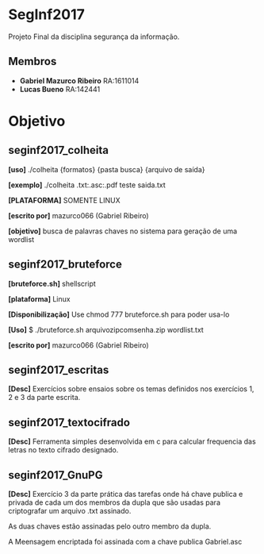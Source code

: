 # SegInf2017

Projeto Final da disciplina segurança da informação.

## Membros

* **Gabriel Mazurco Ribeiro**	RA:1611014
* **Lucas Bueno** RA:142441

# Objetivo

## seginf2017_colheita

 **[uso]** ./colheita {formatos} {pasta busca} {arquivo de saída}
 
 **[exemplo]** ./colheita .txt:.asc:.pdf teste saida.txt
 
 **[PLATAFORMA]** SOMENTE LINUX
 
 **[escrito por]** mazurco066 (Gabriel Ribeiro)
 
 **[objetivo]** busca de palavras chaves no sistema para geração de uma wordlist
 
## seginf2017_bruteforce

 **[bruteforce.sh]** shellscript

 **[plataforma]** Linux
 
 **[Disponibilização]** Use chmod 777 bruteforce.sh para poder usa-lo
 
 **[Uso]** $ ./bruteforce.sh arquivozipcomsenha.zip wordlist.txt
 
 **[escrito por]** mazurco066 (Gabriel Ribeiro)
 
## seginf2017_escritas

 **[Desc]** Exercícios sobre ensaios sobre os temas definidos nos exercícios 1, 2 e 3 da parte
escrita. 

## seginf2017_textocifrado

 **[Desc]** Ferramenta simples desenvolvida em c para calcular frequencia das letras no texto
cifrado designado.

## seginf2017_GnuPG

 **[Desc]** Exercício 3 da parte prática das tarefas onde há chave publica e privada de cada um
dos membros da dupla que são usadas para criptografar um arquivo .txt assinado.

 As duas chaves estão assinadas pelo outro membro da dupla.
 
 A Meensagem encriptada foi assinada com a chave publica Gabriel.asc


